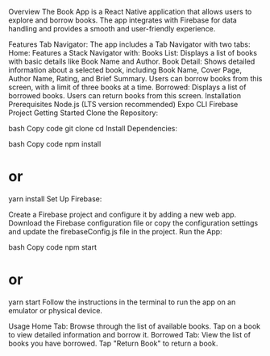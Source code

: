 Overview
The Book App is a React Native application that allows users to explore and borrow books. The app integrates with Firebase for data handling and provides a smooth and user-friendly experience.

Features
Tab Navigator: The app includes a Tab Navigator with two tabs:
Home: Features a Stack Navigator with:
Books List: Displays a list of books with basic details like Book Name and Author.
Book Detail: Shows detailed information about a selected book, including Book Name, Cover Page, Author Name, Rating, and Brief Summary. Users can borrow books from this screen, with a limit of three books at a time.
Borrowed: Displays a list of borrowed books. Users can return books from this screen.
Installation
Prerequisites
Node.js (LTS version recommended)
Expo CLI
Firebase Project
Getting Started
Clone the Repository:

bash
Copy code
git clone <repository-url>
cd <repository-name>
Install Dependencies:

bash
Copy code
npm install
# or
yarn install
Set Up Firebase:

Create a Firebase project and configure it by adding a new web app.
Download the Firebase configuration file or copy the configuration settings and update the firebaseConfig.js file in the project.
Run the App:

bash
Copy code
npm start
# or
yarn start
Follow the instructions in the terminal to run the app on an emulator or physical device.

Usage
Home Tab: Browse through the list of available books. Tap on a book to view detailed information and borrow it.
Borrowed Tab: View the list of books you have borrowed. Tap "Return Book" to return a book.
